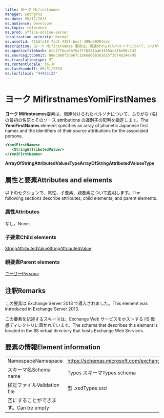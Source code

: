 ```yaml
---
title: ヨーク Mifirstnames
manager: sethgros
ms.date: 09/17/2015
ms.audience: Developer
ms.topic: reference
ms.prod: office-online-server
localization_priority: Normal
ms.assetid: 415dfa18-7ad1-435f-beaf-d89de9291edc
description: ヨーク Mifirstnames 要素は、関連付けられたペルソナについて、ふりがな (名) の最初の名前とそのソース attributions の識別子の配列を指定します。
ms.openlocfilehash: b1c27fbca0b7dafffb281aab3489ac4f6e08c742
ms.sourcegitcommit: 88ec988f2bb67c1866d06b361615f3674a24e795
ms.translationtype: MT
ms.contentlocale: ja-JP
ms.lasthandoff: 05/31/2020
ms.locfileid: "44465122"
---
```

# <a name="yomifirstnames"></a><span data-ttu-id="1390b-103">ヨーク Mifirstnames</span><span class="sxs-lookup"><span data-stu-id="1390b-103">YomiFirstNames</span></span>

<span data-ttu-id="1390b-104">**ヨーク Mifirstnames**要素は、関連付けられたペルソナについて、ふりがな (名) の最初の名前とそのソース attributions の識別子の配列を指定します。</span><span class="sxs-lookup"><span data-stu-id="1390b-104">The **YomiFirstNames** element specifies an array of phonetic Japanese first names and the identifiers of their source attributions for the associated persona.</span></span> 
  
```XML
<YomiFirstNames>
   <StringAttributedValue/>
</YomiFirstNames>
```

 <span data-ttu-id="1390b-105">**ArrayOfStringAttributedValuesType**</span><span class="sxs-lookup"><span data-stu-id="1390b-105">**ArrayOfStringAttributedValuesType**</span></span>
## <a name="attributes-and-elements"></a><span data-ttu-id="1390b-106">属性と要素</span><span class="sxs-lookup"><span data-stu-id="1390b-106">Attributes and elements</span></span>

<span data-ttu-id="1390b-107">以下のセクションで、属性、子要素、親要素について説明します。</span><span class="sxs-lookup"><span data-stu-id="1390b-107">The following sections describe attributes, child elements, and parent elements.</span></span>
  
### <a name="attributes"></a><span data-ttu-id="1390b-108">属性</span><span class="sxs-lookup"><span data-stu-id="1390b-108">Attributes</span></span>

<span data-ttu-id="1390b-109">なし。</span><span class="sxs-lookup"><span data-stu-id="1390b-109">None.</span></span>
  
### <a name="child-elements"></a><span data-ttu-id="1390b-110">子要素</span><span class="sxs-lookup"><span data-stu-id="1390b-110">Child elements</span></span>

[<span data-ttu-id="1390b-111">StringAttributedValue</span><span class="sxs-lookup"><span data-stu-id="1390b-111">StringAttributedValue</span></span>](stringattributedvalue.md)
  
### <a name="parent-elements"></a><span data-ttu-id="1390b-112">親要素</span><span class="sxs-lookup"><span data-stu-id="1390b-112">Parent elements</span></span>

[<span data-ttu-id="1390b-113">ユーザー</span><span class="sxs-lookup"><span data-stu-id="1390b-113">Persona</span></span>](persona.md)
  
## <a name="remarks"></a><span data-ttu-id="1390b-114">注釈</span><span class="sxs-lookup"><span data-stu-id="1390b-114">Remarks</span></span>

<span data-ttu-id="1390b-115">この要素は Exchange Server 2013 で導入されました。</span><span class="sxs-lookup"><span data-stu-id="1390b-115">This element was introduced in Exchange Server 2013.</span></span>
  
<span data-ttu-id="1390b-116">この要素を記述するスキーマは、Exchange Web サービスをホストする IIS 仮想ディレクトリに置かれています。</span><span class="sxs-lookup"><span data-stu-id="1390b-116">The schema that describes this element is located in the IIS virtual directory that hosts Exchange Web Services.</span></span>
  
## <a name="element-information"></a><span data-ttu-id="1390b-117">要素の情報</span><span class="sxs-lookup"><span data-stu-id="1390b-117">Element information</span></span>

|||
|:-----|:-----|
|<span data-ttu-id="1390b-118">Namespace</span><span class="sxs-lookup"><span data-stu-id="1390b-118">Namespace</span></span>  <br/> |https://schemas.microsoft.com/exchange/services/2006/types  <br/> |
|<span data-ttu-id="1390b-119">スキーマ名</span><span class="sxs-lookup"><span data-stu-id="1390b-119">Schema name</span></span>  <br/> |<span data-ttu-id="1390b-120">Types スキーマ</span><span class="sxs-lookup"><span data-stu-id="1390b-120">Types schema</span></span>  <br/> |
|<span data-ttu-id="1390b-121">検証ファイル</span><span class="sxs-lookup"><span data-stu-id="1390b-121">Validation file</span></span>  <br/> |<span data-ttu-id="1390b-122">型 .xsd</span><span class="sxs-lookup"><span data-stu-id="1390b-122">Types.xsd</span></span>  <br/> |
|<span data-ttu-id="1390b-123">空にすることができます。</span><span class="sxs-lookup"><span data-stu-id="1390b-123">Can be empty</span></span>  <br/> ||
   

